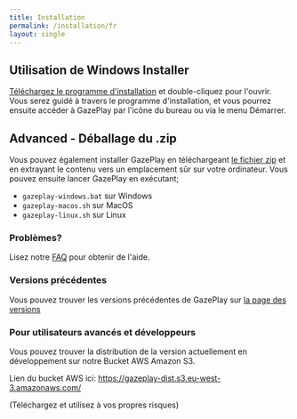 ```yaml
---
title: Installation
permalink: /installation/fr
layout: single
---
```


## Utilisation de Windows Installer
[Téléchargez le programme d'installation](https://github.com/GazePlay/GazePlay/releases/download/1.7.0/GazePlayInstaller.exe) et double-cliquez pour l'ouvrir. Vous serez guidé à travers le programme d'installation, et vous pourrez ensuite accéder à GazePlay par l'icône du bureau ou via le menu Démarrer.

## Advanced - Déballage du .zip
Vous pouvez également installer GazePlay en téléchargeant [le fichier zip]({{site.zip_url}}) et en extrayant le contenu vers un emplacement sûr sur votre ordinateur. Vous pouvez ensuite lancer GazePlay en exécutant;
* `gazeplay-windows.bat` sur Windows
* `gazeplay-macos.sh` sur MacOS
* `gazeplay-linux.sh` sur Linux

### Problèmes?
Lisez notre [FAQ]({{site.baseurl}}/faq/fr) pour obtenir de l'aide.

### Versions précédentes
Vous pouvez trouver les versions précédentes de GazePlay sur [la page des versions](https://github.com/GazePlay/GazePlay/releases)

### Pour utilisateurs avancés et développeurs
Vous pouvez trouver la distribution de la version actuellement en développement sur notre Bucket AWS Amazon S3.

Lien du bucket AWS ici: https://gazeplay-dist.s3.eu-west-3.amazonaws.com/

(Téléchargez et utilisez à vos propres risques)
